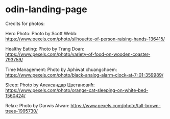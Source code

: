 # odin-landing-page

Credits for photos:

Hero Photo:
Photo by Scott Webb: https://www.pexels.com/photo/silhouette-of-person-raising-hands-136415/

Healthy Eating:
Photo by Trang Doan: https://www.pexels.com/photo/variety-of-food-on-wooden-coaster-793759/

Time Management:
Photo by Aphiwat  chuangchoem: https://www.pexels.com/photo/black-analog-alarm-clock-at-7-01-359989/

Sleep:
Photo by Александар Цветановић: https://www.pexels.com/photo/orange-cat-sleeping-on-white-bed-1560424/

Relax:
Photo by Darwis Alwan: https://www.pexels.com/photo/tall-brown-trees-1995730/